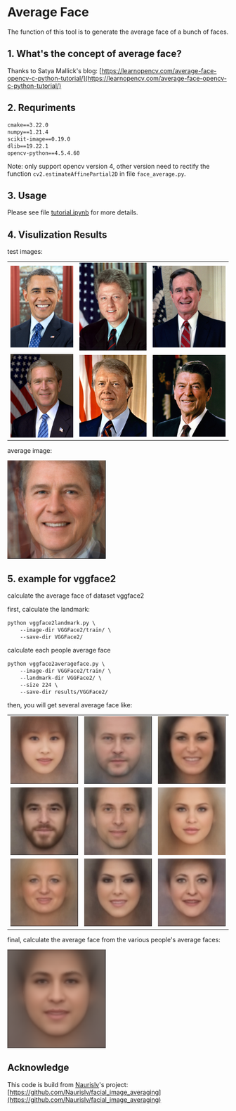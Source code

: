 # Average Face

The function of this tool is to generate the average face of a bunch of faces.

## 1. What's the concept of average face?

Thanks to Satya Mallick's blog: [https://learnopencv.com/average-face-opencv-c-python-tutorial/](https://learnopencv.com/average-face-opencv-c-python-tutorial/)

## 2. Requriments

```shell
cmake==3.22.0
numpy==1.21.4
scikit-image==0.19.0
dlib==19.22.1
opencv-python==4.5.4.60
```

Note: only support opencv version 4, other version need to rectify the function `cv2.estimateAffinePartial2D` in file `face_average.py`.

## 3. Usage

Please see file [tutorial.ipynb](./tutorial.ipynb) for more details.

## 4. Visulization Results

test images:

| | | |
|-------|---------------|-----|
| ![](test_image/barak-obama.jpg) | ![](test_image/bill-clinton.jpg) | ![](test_image/george-h-bush.jpg) |
| ![](test_image/george-w-bush.jpg) | ![](test_image/jimmy-carter.jpg) | ![](test_image/ronald-regan.jpg) |

average image:

![](results/example_average_face.png)

## 5. example for vggface2 

calculate the average face of dataset vggface2

first, calculate the landmark:

```shell
python vggface2landmark.py \
    --image-dir VGGFace2/train/ \
    --save-dir VGGFace2/
```

calculate each people average face

```shell
python vggface2averageface.py \
    --image-dir VGGFace2/train/ \
    --landmark-dir VGGFace2/ \
    --size 224 \ 
    --save-dir results/VGGFace2/
```

then, you will get several average face like:

| | | |
|-------|---------------|-----|
| ![](results/VGGFace2/n000138.jpg) | ![](results/VGGFace2/n000793.jpg) | ![](results/VGGFace2/n002445.jpg) |
| ![](results/VGGFace2/n000307.jpg) | ![](results/VGGFace2/n000953.jpg) | ![](results/VGGFace2/n002450.jpg) |
| ![](results/VGGFace2/n000325.jpg) | ![](results/VGGFace2/n002326.jpg) | ![](results/VGGFace2/n002649.jpg) |

final, calculate the average face from the various people's average faces:

![](results/VGGFace2.png)

## Acknowledge

This code is build from [Naurislv](https://github.com/Naurislv)'s project: [https://github.com/Naurislv/facial_image_averaging](https://github.com/Naurislv/facial_image_averaging)